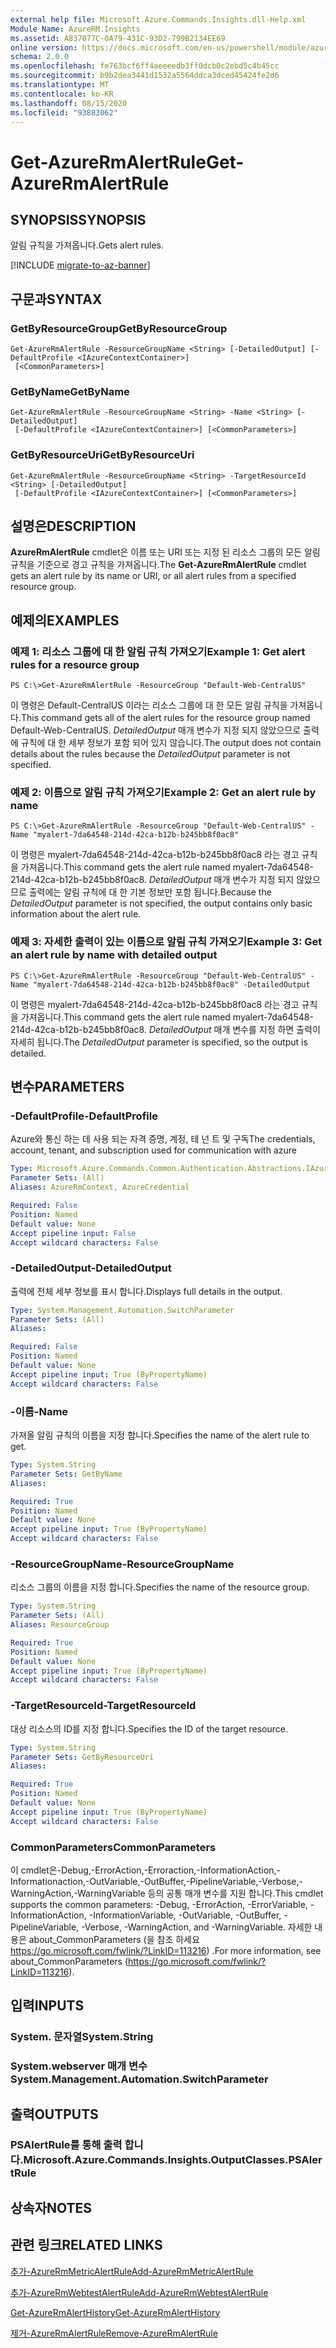 ```yaml
---
external help file: Microsoft.Azure.Commands.Insights.dll-Help.xml
Module Name: AzureRM.Insights
ms.assetid: A837077C-0A79-431C-93D2-799B2134EE69
online version: https://docs.microsoft.com/en-us/powershell/module/azurerm.insights/get-azurermalertrule
schema: 2.0.0
ms.openlocfilehash: fe763bcf6ff4aeeeedb3ff0dcb0c2ebd5c4b45cc
ms.sourcegitcommit: b9b2dea3441d1532a5564ddca3dced45424fe2d6
ms.translationtype: MT
ms.contentlocale: ko-KR
ms.lasthandoff: 08/15/2020
ms.locfileid: "93883062"
---
```

# <span data-ttu-id="b3ba9-101">Get-AzureRmAlertRule</span><span class="sxs-lookup"><span data-stu-id="b3ba9-101">Get-AzureRmAlertRule</span></span>

## <span data-ttu-id="b3ba9-102">SYNOPSIS</span><span class="sxs-lookup"><span data-stu-id="b3ba9-102">SYNOPSIS</span></span>
<span data-ttu-id="b3ba9-103">알림 규칙을 가져옵니다.</span><span class="sxs-lookup"><span data-stu-id="b3ba9-103">Gets alert rules.</span></span>

[!INCLUDE [migrate-to-az-banner](../../includes/migrate-to-az-banner.md)]

## <span data-ttu-id="b3ba9-104">구문과</span><span class="sxs-lookup"><span data-stu-id="b3ba9-104">SYNTAX</span></span>

### <span data-ttu-id="b3ba9-105">GetByResourceGroup</span><span class="sxs-lookup"><span data-stu-id="b3ba9-105">GetByResourceGroup</span></span>
```
Get-AzureRmAlertRule -ResourceGroupName <String> [-DetailedOutput] [-DefaultProfile <IAzureContextContainer>]
 [<CommonParameters>]
```

### <span data-ttu-id="b3ba9-106">GetByName</span><span class="sxs-lookup"><span data-stu-id="b3ba9-106">GetByName</span></span>
```
Get-AzureRmAlertRule -ResourceGroupName <String> -Name <String> [-DetailedOutput]
 [-DefaultProfile <IAzureContextContainer>] [<CommonParameters>]
```

### <span data-ttu-id="b3ba9-107">GetByResourceUri</span><span class="sxs-lookup"><span data-stu-id="b3ba9-107">GetByResourceUri</span></span>
```
Get-AzureRmAlertRule -ResourceGroupName <String> -TargetResourceId <String> [-DetailedOutput]
 [-DefaultProfile <IAzureContextContainer>] [<CommonParameters>]
```

## <span data-ttu-id="b3ba9-108">설명은</span><span class="sxs-lookup"><span data-stu-id="b3ba9-108">DESCRIPTION</span></span>
<span data-ttu-id="b3ba9-109">**AzureRmAlertRule** cmdlet은 이름 또는 URI 또는 지정 된 리소스 그룹의 모든 알림 규칙을 기준으로 경고 규칙을 가져옵니다.</span><span class="sxs-lookup"><span data-stu-id="b3ba9-109">The **Get-AzureRmAlertRule** cmdlet gets an alert rule by its name or URI, or all alert rules from a specified resource group.</span></span>

## <span data-ttu-id="b3ba9-110">예제의</span><span class="sxs-lookup"><span data-stu-id="b3ba9-110">EXAMPLES</span></span>

### <span data-ttu-id="b3ba9-111">예제 1: 리소스 그룹에 대 한 알림 규칙 가져오기</span><span class="sxs-lookup"><span data-stu-id="b3ba9-111">Example 1: Get alert rules for a resource group</span></span>
```
PS C:\>Get-AzureRmAlertRule -ResourceGroup "Default-Web-CentralUS"
```

<span data-ttu-id="b3ba9-112">이 명령은 Default-CentralUS 이라는 리소스 그룹에 대 한 모든 알림 규칙을 가져옵니다.</span><span class="sxs-lookup"><span data-stu-id="b3ba9-112">This command gets all of the alert rules for the resource group named Default-Web-CentralUS.</span></span>
<span data-ttu-id="b3ba9-113">*DetailedOutput* 매개 변수가 지정 되지 않았으므로 출력에 규칙에 대 한 세부 정보가 포함 되어 있지 않습니다.</span><span class="sxs-lookup"><span data-stu-id="b3ba9-113">The output does not contain details about the rules because the *DetailedOutput* parameter is not specified.</span></span>

### <span data-ttu-id="b3ba9-114">예제 2: 이름으로 알림 규칙 가져오기</span><span class="sxs-lookup"><span data-stu-id="b3ba9-114">Example 2: Get an alert rule by name</span></span>
```
PS C:\>Get-AzureRmAlertRule -ResourceGroup "Default-Web-CentralUS" -Name "myalert-7da64548-214d-42ca-b12b-b245bb8f0ac8"
```

<span data-ttu-id="b3ba9-115">이 명령은 myalert-7da64548-214d-42ca-b12b-b245bb8f0ac8 라는 경고 규칙을 가져옵니다.</span><span class="sxs-lookup"><span data-stu-id="b3ba9-115">This command gets the alert rule named myalert-7da64548-214d-42ca-b12b-b245bb8f0ac8.</span></span>
<span data-ttu-id="b3ba9-116">*DetailedOutput* 매개 변수가 지정 되지 않았으므로 출력에는 알림 규칙에 대 한 기본 정보만 포함 됩니다.</span><span class="sxs-lookup"><span data-stu-id="b3ba9-116">Because the *DetailedOutput* parameter is not specified, the output contains only basic information about the alert rule.</span></span>

### <span data-ttu-id="b3ba9-117">예제 3: 자세한 출력이 있는 이름으로 알림 규칙 가져오기</span><span class="sxs-lookup"><span data-stu-id="b3ba9-117">Example 3: Get an alert rule by name with detailed output</span></span>
```
PS C:\>Get-AzureRmAlertRule -ResourceGroup "Default-Web-CentralUS" -Name "myalert-7da64548-214d-42ca-b12b-b245bb8f0ac8" -DetailedOutput
```

<span data-ttu-id="b3ba9-118">이 명령은 myalert-7da64548-214d-42ca-b12b-b245bb8f0ac8 라는 경고 규칙을 가져옵니다.</span><span class="sxs-lookup"><span data-stu-id="b3ba9-118">This command gets the alert rule named myalert-7da64548-214d-42ca-b12b-b245bb8f0ac8.</span></span>
<span data-ttu-id="b3ba9-119">*DetailedOutput* 매개 변수를 지정 하면 출력이 자세히 됩니다.</span><span class="sxs-lookup"><span data-stu-id="b3ba9-119">The *DetailedOutput* parameter is specified, so the output is detailed.</span></span>

## <span data-ttu-id="b3ba9-120">변수</span><span class="sxs-lookup"><span data-stu-id="b3ba9-120">PARAMETERS</span></span>

### <span data-ttu-id="b3ba9-121">-DefaultProfile</span><span class="sxs-lookup"><span data-stu-id="b3ba9-121">-DefaultProfile</span></span>
<span data-ttu-id="b3ba9-122">Azure와 통신 하는 데 사용 되는 자격 증명, 계정, 테 넌 트 및 구독</span><span class="sxs-lookup"><span data-stu-id="b3ba9-122">The credentials, account, tenant, and subscription used for communication with azure</span></span>

```yaml
Type: Microsoft.Azure.Commands.Common.Authentication.Abstractions.IAzureContextContainer
Parameter Sets: (All)
Aliases: AzureRmContext, AzureCredential

Required: False
Position: Named
Default value: None
Accept pipeline input: False
Accept wildcard characters: False
```

### <span data-ttu-id="b3ba9-123">-DetailedOutput</span><span class="sxs-lookup"><span data-stu-id="b3ba9-123">-DetailedOutput</span></span>
<span data-ttu-id="b3ba9-124">출력에 전체 세부 정보를 표시 합니다.</span><span class="sxs-lookup"><span data-stu-id="b3ba9-124">Displays full details in the output.</span></span>

```yaml
Type: System.Management.Automation.SwitchParameter
Parameter Sets: (All)
Aliases:

Required: False
Position: Named
Default value: None
Accept pipeline input: True (ByPropertyName)
Accept wildcard characters: False
```

### <span data-ttu-id="b3ba9-125">-이름</span><span class="sxs-lookup"><span data-stu-id="b3ba9-125">-Name</span></span>
<span data-ttu-id="b3ba9-126">가져올 알림 규칙의 이름을 지정 합니다.</span><span class="sxs-lookup"><span data-stu-id="b3ba9-126">Specifies the name of the alert rule to get.</span></span>

```yaml
Type: System.String
Parameter Sets: GetByName
Aliases:

Required: True
Position: Named
Default value: None
Accept pipeline input: True (ByPropertyName)
Accept wildcard characters: False
```

### <span data-ttu-id="b3ba9-127">-ResourceGroupName</span><span class="sxs-lookup"><span data-stu-id="b3ba9-127">-ResourceGroupName</span></span>
<span data-ttu-id="b3ba9-128">리소스 그룹의 이름을 지정 합니다.</span><span class="sxs-lookup"><span data-stu-id="b3ba9-128">Specifies the name of the resource group.</span></span>

```yaml
Type: System.String
Parameter Sets: (All)
Aliases: ResourceGroup

Required: True
Position: Named
Default value: None
Accept pipeline input: True (ByPropertyName)
Accept wildcard characters: False
```

### <span data-ttu-id="b3ba9-129">-TargetResourceId</span><span class="sxs-lookup"><span data-stu-id="b3ba9-129">-TargetResourceId</span></span>
<span data-ttu-id="b3ba9-130">대상 리소스의 ID를 지정 합니다.</span><span class="sxs-lookup"><span data-stu-id="b3ba9-130">Specifies the ID of the target resource.</span></span>

```yaml
Type: System.String
Parameter Sets: GetByResourceUri
Aliases:

Required: True
Position: Named
Default value: None
Accept pipeline input: True (ByPropertyName)
Accept wildcard characters: False
```

### <span data-ttu-id="b3ba9-131">CommonParameters</span><span class="sxs-lookup"><span data-stu-id="b3ba9-131">CommonParameters</span></span>
<span data-ttu-id="b3ba9-132">이 cmdlet은-Debug,-ErrorAction,-Erroraction,-InformationAction,-Informationaction,-OutVariable,-OutBuffer,-PipelineVariable,-Verbose,-WarningAction,-WarningVariable 등의 공통 매개 변수를 지원 합니다.</span><span class="sxs-lookup"><span data-stu-id="b3ba9-132">This cmdlet supports the common parameters: -Debug, -ErrorAction, -ErrorVariable, -InformationAction, -InformationVariable, -OutVariable, -OutBuffer, -PipelineVariable, -Verbose, -WarningAction, and -WarningVariable.</span></span> <span data-ttu-id="b3ba9-133">자세한 내용은 about_CommonParameters (을 참조 하세요 https://go.microsoft.com/fwlink/?LinkID=113216) .</span><span class="sxs-lookup"><span data-stu-id="b3ba9-133">For more information, see about_CommonParameters (https://go.microsoft.com/fwlink/?LinkID=113216).</span></span>

## <span data-ttu-id="b3ba9-134">입력</span><span class="sxs-lookup"><span data-stu-id="b3ba9-134">INPUTS</span></span>

### <span data-ttu-id="b3ba9-135">System. 문자열</span><span class="sxs-lookup"><span data-stu-id="b3ba9-135">System.String</span></span>

### <span data-ttu-id="b3ba9-136">System.webserver 매개 변수</span><span class="sxs-lookup"><span data-stu-id="b3ba9-136">System.Management.Automation.SwitchParameter</span></span>

## <span data-ttu-id="b3ba9-137">출력</span><span class="sxs-lookup"><span data-stu-id="b3ba9-137">OUTPUTS</span></span>

### <span data-ttu-id="b3ba9-138">PSAlertRule를 통해 출력 합니다.</span><span class="sxs-lookup"><span data-stu-id="b3ba9-138">Microsoft.Azure.Commands.Insights.OutputClasses.PSAlertRule</span></span>

## <span data-ttu-id="b3ba9-139">상속자</span><span class="sxs-lookup"><span data-stu-id="b3ba9-139">NOTES</span></span>

## <span data-ttu-id="b3ba9-140">관련 링크</span><span class="sxs-lookup"><span data-stu-id="b3ba9-140">RELATED LINKS</span></span>



[<span data-ttu-id="b3ba9-141">추가-AzureRmMetricAlertRule</span><span class="sxs-lookup"><span data-stu-id="b3ba9-141">Add-AzureRmMetricAlertRule</span></span>](./Add-AzureRmMetricAlertRule.md)

[<span data-ttu-id="b3ba9-142">추가-AzureRmWebtestAlertRule</span><span class="sxs-lookup"><span data-stu-id="b3ba9-142">Add-AzureRmWebtestAlertRule</span></span>](./Add-AzureRmWebtestAlertRule.md)

[<span data-ttu-id="b3ba9-143">Get-AzureRmAlertHistory</span><span class="sxs-lookup"><span data-stu-id="b3ba9-143">Get-AzureRmAlertHistory</span></span>](./Get-AzureRmAlertHistory.md)

[<span data-ttu-id="b3ba9-144">제거-AzureRmAlertRule</span><span class="sxs-lookup"><span data-stu-id="b3ba9-144">Remove-AzureRmAlertRule</span></span>](./Remove-AzureRmAlertRule.md)


